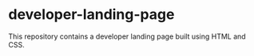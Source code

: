 # developer-landing-page

This repository contains a  developer landing page built using HTML and CSS.
